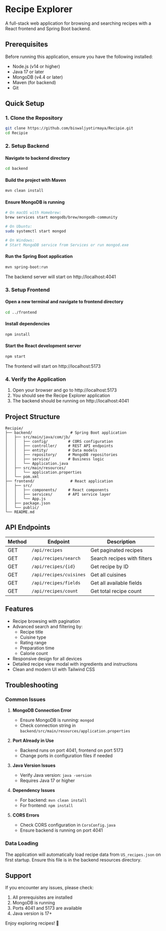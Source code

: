 # Recipe Explorer

A full-stack web application for browsing and searching recipes with a React frontend and Spring Boot backend.

## Prerequisites

Before running this application, ensure you have the following installed:
- Node.js (v14 or higher)
- Java 17 or later
- MongoDB (v4.4 or later)
- Maven (for backend)
- Git

## Quick Setup

### 1. Clone the Repository
```bash
git clone https://github.com/biswaljyotirmaya/Recipie.git
cd Recipie
```

### 2. Setup Backend

#### Navigate to backend directory
```bash
cd backend
```

#### Build the project with Maven
```bash
mvn clean install
```

#### Ensure MongoDB is running
```bash
# On macOS with Homebrew:
brew services start mongodb/brew/mongodb-community

# On Ubuntu:
sudo systemctl start mongod

# On Windows:
# Start MongoDB service from Services or run mongod.exe
```

#### Run the Spring Boot application
```bash
mvn spring-boot:run
```

The backend server will start on http://localhost:4041

### 3. Setup Frontend

#### Open a new terminal and navigate to frontend directory
```bash
cd ../frontend
```

#### Install dependencies
```bash
npm install
```

#### Start the React development server
```bash
npm start
```

The frontend will start on http://localhost:5173

### 4. Verify the Application

1. Open your browser and go to http://localhost:5173
2. You should see the Recipe Explorer application
3. The backend should be running on http://localhost:4041

## Project Structure

```
Recipie/
├── backend/                 # Spring Boot application
│   ├── src/main/java/com/jb/
│   │   ├── config/         # CORS configuration
│   │   ├── controller/     # REST API endpoints
│   │   ├── entity/         # Data models
│   │   ├── repository/     # MongoDB repositories
│   │   ├── service/        # Business logic
│   │   └── Application.java
│   ├── src/main/resources/
│   │   └── application.properties
│   └── pom.xml
├── frontend/                # React application
│   ├── src/
│   │   ├── components/     # React components
│   │   ├── services/       # API service layer
│   │   └── App.js
│   ├── package.json
│   └── public/
└── README.md
```

## API Endpoints

| Method | Endpoint | Description |
|--------|----------|-------------|
| GET | `/api/recipes` | Get paginated recipes |
| GET | `/api/recipes/search` | Search recipes with filters |
| GET | `/api/recipes/{id}` | Get recipe by ID |
| GET | `/api/recipes/cuisines` | Get all cuisines |
| GET | `/api/recipes/fields` | Get all available fields |
| GET | `/api/recipes/count` | Get total recipe count |

## Features

- Recipe browsing with pagination
- Advanced search and filtering by:
  - Recipe title
  - Cuisine type
  - Rating range
  - Preparation time
  - Calorie count
- Responsive design for all devices
- Detailed recipe view modal with ingredients and instructions
- Clean and modern UI with Tailwind CSS

## Troubleshooting

### Common Issues

1. **MongoDB Connection Error**
   - Ensure MongoDB is running: `mongod`
   - Check connection string in `backend/src/main/resources/application.properties`

2. **Port Already in Use**
   - Backend runs on port 4041, frontend on port 5173
   - Change ports in configuration files if needed

3. **Java Version Issues**
   - Verify Java version: `java -version`
   - Requires Java 17 or higher

4. **Dependency Issues**
   - For backend: `mvn clean install`
   - For frontend: `npm install`

5. **CORS Errors**
   - Check CORS configuration in `CorsConfig.java`
   - Ensure backend is running on port 4041

### Data Loading
The application will automatically load recipe data from `US_recipes.json` on first startup. Ensure this file is in the backend resources directory.

## Support

If you encounter any issues, please check:
1. All prerequisites are installed
2. MongoDB is running
3. Ports 4041 and 5173 are available
4. Java version is 17+

Enjoy exploring recipes! 🍳
